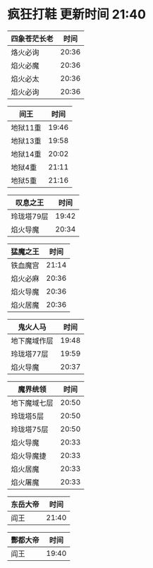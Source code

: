 # 疯狂打鞋 更新时间 21:40

| 四象苍茫长老   | 时间    |
|--------|-------|
| 烙火必询 | 20:36 |
| 焰火必魔 | 20:36 |
| 焰火必太 | 20:36 |
| 焰火必询 | 20:36 |

| 间王   | 时间    |
|--------|-------|
| 地狱11重 | 19:46 |
| 地狱13重 | 19:58 |
| 地狱14重 | 20:02 |
| 地狱4重 | 21:11 |
| 地狱5重 | 21:16 |

| 叹息之王   | 时间    |
|--------|-------|
| 玲珑塔79层 | 19:42 |
| 焰火导魔 | 20:34 |

| 猛魔之王   | 时间    |
|--------|-------|
| 铁血魔宫 | 21:14 |
| 焰火必麻 | 20:36 |
| 焰火导魔 | 20:36 |
| 焰火居魔 | 20:36 |

| 鬼火人马   | 时间    |
|--------|-------|
| 地下魔域作层 | 19:48 |
| 玲珑塔77层 | 19:59 |
| 焰火导魔 | 20:37 |

| 魔界统领   | 时间    |
|--------|-------|
| 地下魔域七层 | 20:50 |
| 玲珑塔5层 | 20:50 |
| 玲珑塔75层 | 20:50 |
| 焰火导魔 | 20:33 |
| 焰火导魔捷 | 20:33 |
| 焰火居魔 | 20:33 |
| 焰火屠魔 | 20:33 |

| 东岳大帝   | 时间    |
|--------|-------|
| 阎王 | 21:40 |

| 酆都大帝   | 时间    |
|--------|-------|
| 阎王 | 19:40 |